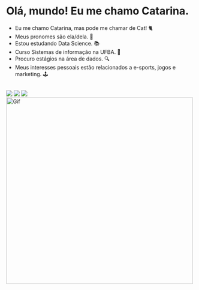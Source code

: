 # Olá, mundo! Eu me chamo Catarina. 

- Eu me chamo Catarina, mas pode me chamar de Cat! 🐈
- Meus pronomes são ela/dela. 💫
- Estou estudando Data Science. 📚
- Curso Sistemas de informação na UFBA. 📝
- Procuro estágios na área de dados. 🔍
- Meus interesses pessoais estão relacionados a e-sports, jogos e marketing. 🕹️ 

##

<div> 
  <a href="linkedin.com/in/catarina-torres-92a18b211/" target="_blank"><img src="https://img.shields.io/badge/LinkedIn-0077B5?style=for-the-badge&logo=linkedin&logoColor=white" target="_blank"></a>
  <a href="https://twitter.com/catarinatxt" target="_blank"><img src="https://img.shields.io/badge/Twitter-1DA1F2?style=for-the-badge&logo=twitter&logoColor=white" target="_blank"></a>
  <a href="https://open.spotify.com/playlist/5sTHfPHrgAFbjHiPuPIcb0?si=07f7879917724349" target="_blank"><img src="https://img.shields.io/badge/Spotify-1ED760?&style=for-the-badge&logo=spotify&logoColor=white" target="_blank"></a>
</div>
  
<div>
  <img align="center" alt="Gif" height="498" width="498" src="https://5efce21e120dc77e32455754.static-01.com/l/images/a6009c2e58b205e8f4c79ce426f43c0234e9603b.gif">
</div>
